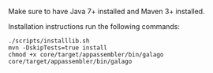 Make sure to have Java 7+ installed and Maven 3+ installed.

Installation instructions run the following commands:

	./scripts/installlib.sh
	mvn -DskipTests=true install
	chmod +x core/target/appassembler/bin/galago
	core/target/appassembler/bin/galago
